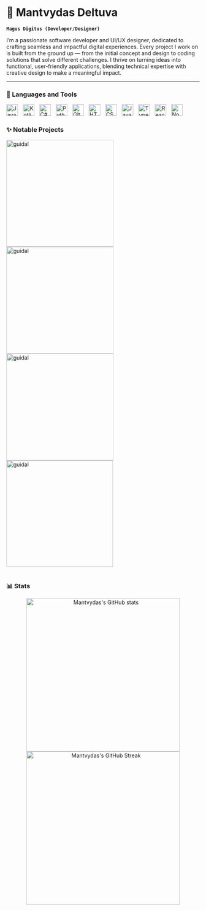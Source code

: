 # 🥑 Mantvydas Deltuva

**`Magus Digitus (Developer/Designer)`**

I’m a passionate software developer and UI/UX designer, dedicated to crafting seamless and impactful digital experiences. Every project I work on is built from the ground up — from the initial concept and design to coding solutions that solve different challenges. I thrive on turning ideas into functional, user-friendly applications, blending technical expertise with creative design to make a meaningful impact.

---

### 🔧 Languages and Tools

<img align="left" alt="Java" width="30px" style="padding-right:10px;" src="https://cdn.jsdelivr.net/gh/devicons/devicon/icons/java/java-original.svg"/>
<img align="left" alt="Kotlin" width="30px" style="padding-right:10px;" src="https://cdn.jsdelivr.net/gh/devicons/devicon/icons/kotlin/kotlin-original.svg"/>
<img align="left" alt="C#" width="30px" style="padding-right:10px;" src="https://cdn.jsdelivr.net/gh/devicons/devicon/icons/csharp/csharp-original.svg" />
<img align="left" alt="Python" width="30px" style="padding-right:10px;" src="https://cdn.jsdelivr.net/gh/devicons/devicon/icons/python/python-plain.svg" />
<img align="left" alt="Git" width="30px" style="padding-right:10px;" src="https://cdn.jsdelivr.net/gh/devicons/devicon/icons/git/git-original.svg" />
<img align="left" alt="HTML" width="30px" style="padding-right:10px;" src="https://cdn.jsdelivr.net/gh/devicons/devicon/icons/html5/html5-plain.svg" />
<img align="left" alt="CSS" width="30px" style="padding-right:10px;" src="https://cdn.jsdelivr.net/gh/devicons/devicon/icons/css3/css3-plain.svg" />
<img align="left" alt="JavaScript" width="30px" style="padding-right:10px;" src="https://cdn.jsdelivr.net/gh/devicons/devicon/icons/javascript/javascript-plain.svg" />
<img align="left" alt="TypeScript" width="30px" style="padding-right:10px;" src="https://cdn.jsdelivr.net/gh/devicons/devicon/icons/typescript/typescript-plain.svg" />
<img align="left" alt="React" width="30px" style="padding-right:10px;" src="https://cdn.jsdelivr.net/gh/devicons/devicon/icons/react/react-original.svg" />
<img align="left" alt="NodeJS" width="30px" style="padding-right:10px;" src="https://cdn.jsdelivr.net/gh/devicons/devicon/icons/nodejs/nodejs-original.svg" />
<br />

#

### ✨ Notable Projects

<p align="left">
  <a href="https://github.com/mantvydasdeltuva/guidal">
    <img width="279" src="https://denvercoder1-github-readme-stats.vercel.app/api/pin/?username=mantvydasdeltuva&repo=guidal&theme=apprentice&border_radius=8&hide_border=true" alt="guidal">
  </a>
  <a href="https://github.com/mantvydasdeltuva/guidal">
    <img width="279" src="https://denvercoder1-github-readme-stats.vercel.app/api/pin/?username=mantvydasdeltuva&repo=guidal&theme=apprentice&border_radius=8&hide_border=true" alt="guidal">
  </a>
  <a href="https://github.com/mantvydasdeltuva/guidal">
    <img width="279" src="https://denvercoder1-github-readme-stats.vercel.app/api/pin/?username=mantvydasdeltuva&repo=guidal&theme=apprentice&border_radius=8&hide_border=true" alt="guidal">
  </a>
  <a href="https://github.com/mantvydasdeltuva/guidal">
    <img width="278" src="https://denvercoder1-github-readme-stats.vercel.app/api/pin/?username=mantvydasdeltuva&repo=guidal&theme=react&bg_color=1F222E&title_color=F85D7F&hide_border=true&icon_color=F8D866&show_icons=false" alt="guidal">
  </a>
</p>

#

### 📊 Stats

<div align="center">
<img width="400" src="https://github-readme-stats.vercel.app/api?username=mantvydasdeltuva&theme=apprentice&card_width=400&line_height=26&border_radius=8&show_icons=true&hide_title=true&hide_border=true" alt="Mantvydas's GitHub stats">
<img width="400" src="https://streak-stats.demolab.com?user=mantvydasdeltuva&theme=apprentice&card_width=400&card_height=171&border_radius=8&show_icons=true&hide_border=true" alt="Mantvydas's GitHub Streak">
</div>
